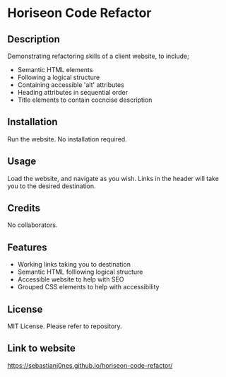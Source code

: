 # Horiseon Code Refactor

## Description

Demonstrating refactoring skills of a client website, to include;
- Semantic HTML elements
- Following a logical structure
- Containing accessible 'alt' attributes
- Heading attributes in sequential order
- Title elements to contain cocncise description

## Installation

Run the website.
No installation required.

## Usage

Load the website, and navigate as you wish.
Links in the header will take you to the desired destination.

## Credits

No collaborators.

## Features

- Working links taking you to destination
- Semantic HTML folllowing logical structure
- Accessible website to help with SEO
- Grouped CSS elements to help with accessibility

## License

MIT License. Please refer to repository.

## Link to website
https://sebastianj0nes.github.io/horiseon-code-refactor/
